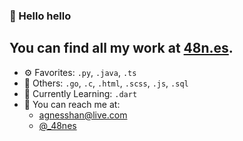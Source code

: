 ### 👋 Hello hello

You can find all my work at [48n.es](https://48n.es).
---
- ⚙️ Favorites:  `.py`, `.java`, `.ts`
- 🧰 Others: `.go`, `.c`, `.html`, `.scss`, `.js`, `.sql`
- 🧠 Currently Learning: `.dart`
- 💬 You can reach me at:
  - <agnesshan@live.com>
  - [@_48nes](https://twitter.com/_48nes)

<!--
**48nes/48nes** is a ✨ _special_ ✨ repository because its `README.md` (this file) appears on your GitHub profile.

Here are some ideas to get you started:

- 🔭 I’m currently working on ...
- 🌱 I’m currently learning ...
- 👯 I’m looking to collaborate on ...
- 🤔 I’m looking for help with ...
- 💬 Ask me about ...
- 📫 How to reach me: ...
- 😄 Pronouns: ...
- ⚡ Fun fact: ...
-->
